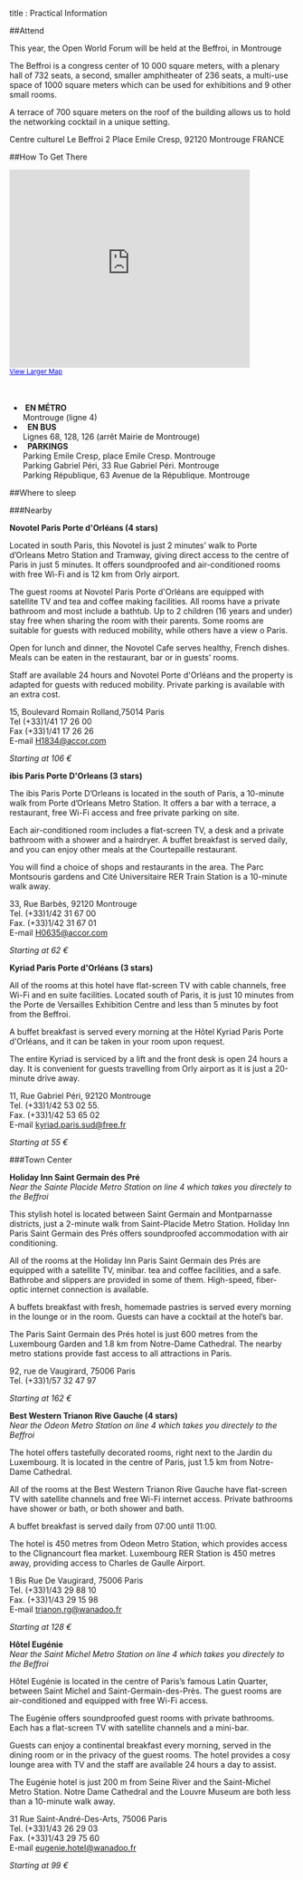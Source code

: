 title : Practical Information

##Attend

This year, the Open World Forum will be held at the Beffroi, in Montrouge

The Beffroi is a congress center of 10 000 square meters, with a plenary hall of 732 seats, a second, smaller amphitheater of 236 seats, a multi-use space of 1000 square meters which can be used for exhibitions and 9 other small rooms.

A terrace of 700 square meters on the roof of the building allows us to hold the networking cocktail in a unique setting.

Centre culturel Le Beffroi
2 Place Emile Cresp,
92120 Montrouge
FRANCE

##How To Get There

<iframe title="Google Maps" width="425" height="350" frameborder="0" scrolling="no" marginheight="0" marginwidth="0" src="https://maps.google.com/maps?f=q&amp;source=s_q&amp;hl=en&amp;geocode=&amp;q=Centre+culturel+le+Beffroi,+Place+Emile+Cresp,+Montrouge,+France&amp;aq=0&amp;oq=centre+culturel+le+&amp;sll=48.858859,2.34706&amp;sspn=0.138914,0.220757&amp;ie=UTF8&amp;hq=Centre+culturel+le+Beffroi,&amp;hnear=Place+Emile+Cresp,+92120+Montrouge,+Hauts-de-Seine,+%C3%8Ele-de-France,+France&amp;ll=48.81915,2.319569&amp;spn=0.008689,0.013797&amp;t=m&amp;z=14&amp;iwloc=A&amp;cid=16738854224866923059&amp;output=embed"></iframe><br /><small><a href="https://maps.google.com/maps?f=q&amp;source=embed&amp;hl=en&amp;geocode=&amp;q=Centre+culturel+le+Beffroi,+Place+Emile+Cresp,+Montrouge,+France&amp;aq=0&amp;oq=centre+culturel+le+&amp;sll=48.858859,2.34706&amp;sspn=0.138914,0.220757&amp;ie=UTF8&amp;hq=Centre+culturel+le+Beffroi,&amp;hnear=Place+Emile+Cresp,+92120+Montrouge,+Hauts-de-Seine,+%C3%8Ele-de-France,+France&amp;ll=48.81915,2.319569&amp;spn=0.008689,0.013797&amp;t=m&amp;z=14&amp;iwloc=A&amp;cid=16738854224866923059" style="color:#0000FF;text-align:left">View Larger Map</a></small></a></small><br><br><br><a name="eztoc1297405_0_0_1" id="eztoc1297405_0_0_1"></a>


<ul>
<li>
&nbsp;<b>EN MÉTRO</b> <br>Montrouge (ligne 4) </li>

<li>
&nbsp; <b>EN BUS</b> <br>Lignes 68, 128, 126 (arrêt Mairie de Montrouge)</li>

<li>
&nbsp; <b>PARKINGS</b>
<br>Parking Emile Cresp, place Emile Cresp. Montrouge
<br>Parking Gabriel Péri, 33 Rue Gabriel Péri. Montrouge
<br>Parking République, 63 Avenue de la République. Montrouge</li>

</ul>

##Where to sleep

###Nearby

**Novotel Paris Porte d'Orléans (4 stars)**

Located in south Paris, this Novotel is just 2 minutes’ walk to Porte d’Orleans Metro Station and Tramway, giving 
direct access to the centre of Paris in just 5 minutes. It offers soundproofed and air-conditioned rooms with free 
Wi-Fi and is 12 km from Orly airport.

The guest rooms at Novotel Paris Porte d'Orléans are equipped with satellite TV and tea and coffee making facilities. 
All rooms have a private bathroom and most include a bathtub. Up to 2 children (16 years and under) stay free when 
sharing the room with their parents. Some rooms are suitable for guests with reduced mobility, while others have a 
view o Paris.

Open for lunch and dinner, the Novotel Cafe serves healthy, French dishes. Meals can be eaten in the restaurant, bar 
or in guests’ rooms.

Staff are available 24 hours and Novotel Porte d'Orléans and the property is adapted for guests with reduced 
mobility. Private parking is available with an extra cost.

15, Boulevard Romain Rolland,75014 Paris
<br>Tel (+33)1/41 17 26 00
<br>Fax (+33)1/41 17 26 26
<br>E-mail H1834@accor.com

*Starting at 106 €*

**ibis Paris Porte D'Orleans (3 stars)**

The ibis Paris Porte D’Orleans is located in the south of Paris, a 10-minute walk from Porte d’Orleans Metro 
Station. It offers a bar with a terrace, a restaurant, free Wi-Fi access and free private parking on site.

Each air-conditioned room includes a flat-screen TV, a desk and a private bathroom with a shower and a hairdryer. A 
buffet breakfast is served daily, and you can enjoy other meals at the Courtepaille restaurant.

You will find a choice of shops and restaurants in the area. The Parc Montsouris gardens and Cité Universitaire 
RER Train Station is a 10-minute walk away.

33, Rue Barbès, 92120 Montrouge
<br>Tel. (+33)1/42 31 67 00
<br>Fax. (+33)1/42 31 67 01
<br>E-mail H0635@accor.com

*Starting at 62 €*

**Kyriad Paris Porte d'Orléans (3 stars)**

All of the rooms at this hotel have flat-screen TV with cable channels, free Wi-Fi and en suite facilities. Located 
south of Paris, it is just 10 minutes from the Porte de Versailles Exhibition Centre and less than 5 minutes 
by foot from the Beffroi.

A buffet breakfast is served every morning at the Hôtel Kyriad Paris Porte d'Orléans, and it can be taken in your 
room upon request.

The entire Kyriad is serviced by a lift and the front desk is open 24 hours a day. It is convenient for guests 
travelling from Orly airport as it is just a 20-minute drive away.

11, Rue Gabriel Péri, 92120 Montrouge
<br>Tel. (+33)1/42 53 02 55. 
<br>Fax. (+33)1/42 53 65 02
<br>E-mail kyriad.paris.sud@free.fr

*Starting at 55 €*

###Town Center

**Holiday Inn Saint Germain des Pré**
<br>*Near the Sainte Placide Metro Station on line 4 which takes you directely to the Beffroi*

This stylish hotel is located between Saint Germain and Montparnasse districts, just a 2-minute walk from 
Saint-Placide Metro Station. Holiday Inn Paris Saint Germain des Prés offers soundproofed accommodation with air 
conditioning.

All of the rooms at the Holiday Inn Paris Saint Germain des Prés are equipped with a satellite TV, minibar. 
tea and coffee facilities, and a safe. Bathrobe and slippers are provided in some of them. High-speed, fiber-optic 
internet connection is available.

A buffets breakfast with fresh, homemade pastries is served every morning in the lounge or in the room. Guests can 
have a cocktail at the hotel’s bar.

The Paris Saint Germain des Prés hotel is just 600 metres from the Luxembourg Garden and 1.8 km from Notre-Dame 
Cathedral. The nearby metro stations provide fast access to all attractions in Paris.

92, rue de Vaugirard, 75006 Paris
<br>Tel. (+33)1/57 32 47 97

*Starting at 162 €*

**Best Western Trianon Rive Gauche (4 stars)**
<br>*Near the Odeon Metro Station on line 4 which takes you directely to the Beffroi*

The hotel offers tastefully decorated rooms, right next to the Jardin du Luxembourg. It is located in the centre 
of Paris, just 1.5 km from Notre-Dame Cathedral.

All of the rooms at the Best Western Trianon Rive Gauche have flat-screen TV with satellite channels and free Wi-Fi 
internet access. Private bathrooms have shower or bath, or both shower and bath.

A buffet breakfast is served daily from 07:00 until 11:00.

The hotel is 450 metres from Odeon Metro Station, which provides access to the Clignancourt flea market. Luxembourg 
RER Station is 450 metres away, providing access to Charles de Gaulle Airport.

1 Bis Rue De Vaugirard, 75006 Paris
<br>Tel. (+33)1/43 29 88 10 
<br>Fax. (+33)1/43 29 15 98 
<br>E-mail trianon.rg@wanadoo.fr 

*Starting at 128 €*

**Hôtel Eugénie**
<br>*Near the Saint Michel Metro Station on line 4 which takes you directely to the Beffroi*

Hôtel Eugénie is located in the centre of Paris’s famous Latin Quarter, between Saint Michel and Saint-Germain-des-Près. The guest rooms are air-conditioned and equipped with free Wi-Fi access.

The Eugénie offers soundproofed guest rooms with private bathrooms. Each has a flat-screen TV with satellite channels 
and a mini-bar.

Guests can enjoy a continental breakfast every morning, served in the dining room or in the privacy of the guest 
rooms. The hotel provides a cosy lounge area with TV and the staff are available 24 hours a day to assist.

The Eugénie hotel is just 200 m from Seine River and the Saint-Michel Metro Station. Notre Dame Cathedral and the 
Louvre Museum are both less than a 10-minute walk away.

31 Rue Saint-André-Des-Arts, 75006 Paris
<br>Tel. (+33)1/43 26 29 03
<br>Fax. (+33)1/43 29 75 60
<br>E-mail eugenie.hotel@wanadoo.fr

*Starting at 99 €*
